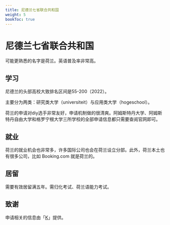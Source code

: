 ```yaml
---
title: 尼德兰七省联合共和国
weight: 5
bookToc: true
---
```


# 尼德兰七省联合共和国

可能更熟悉的名字是荷兰。英语普及率非常高。

## 学习

尼德兰的头部高校大致排名区间是55-200（2022）。

主要分为两类：研究类大学（universiteit）与应用类大学（hogeschool）。

荷兰的申请对diy选手非常友好，申请机制做的很清爽。阿姆斯特丹大学、阿姆斯特丹自由大学和格罗宁根大学三所学校的全部申请信息都只需要查阅官网即可。

## 就业

荷兰的就业机会也非常多，许多国际公司也会在荷兰设立分部。此外，荷兰本土也有很多公司，比如 Booking.com 就是荷兰的。

## 居留

需要有效居留满五年。需归化考试、荷兰语能力考试。


## 致谢

申请相关的信息由「[K](mailto:ozpin0928@163.com)」提供。